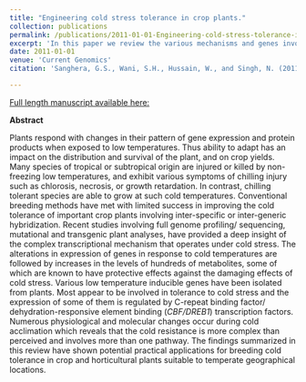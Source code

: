 ```yaml
---
title: "Engineering cold stress tolerance in crop plants."
collection: publications
permalink: /publications/2011-01-01-Engineering-cold-stress-tolerance-in-crop-plants
excerpt: 'In this paper we review the various mechanisms and genes involved in cold acclimatization and the possibilities where transgenic technology has been explored for breeding cold tolerance in crop plants.'
date: 2011-01-01
venue: 'Current Genomics'
citation: 'Sanghera, G.S., Wani, S.H., Hussain, W., and Singh, N. (2011) Engineering Cold Stress Tolerance in Crop Plants. *Curr Genomics*,12, 30–43.'

---
```


<a href='https://www.ncbi.nlm.nih.gov/pmc/articles/PMC3129041/'>Full length manuscript available here:</a>

**Abstract**


Plants respond with changes in their pattern of gene expression and protein products when exposed to low temperatures. Thus ability to adapt has an impact on the distribution and survival of the plant, and on crop yields. Many species of tropical or subtropical origin are injured or killed by non-freezing low temperatures, and exhibit various symptoms of chilling injury such as chlorosis, necrosis, or growth retardation. In contrast, chilling tolerant species are able to grow at such cold temperatures. Conventional breeding methods have met with limited success in improving the cold tolerance of important crop plants involving inter-specific or inter-generic hybridization. Recent studies involving full genome profiling/ sequencing, mutational and transgenic plant analyses, have provided a deep insight of the complex transcriptional mechanism that operates under cold stress. The alterations in expression of genes in response to cold temperatures are followed by increases in the levels of hundreds of metabolites, some of which are known to have protective effects against the damaging effects of cold stress. Various low temperature inducible genes have been isolated from plants. Most appear to be involved in tolerance to cold stress and the expression of some of them is regulated by C-repeat binding factor/ dehydration-responsive element binding (*CBF/DREB1*) transcription factors. Numerous physiological and molecular changes occur during cold acclimation which reveals that the cold resistance is more complex than perceived and involves more than one pathway. The findings summarized in this review have shown potential practical applications for breeding cold tolerance in crop and horticultural plants suitable to temperate geographical locations.

